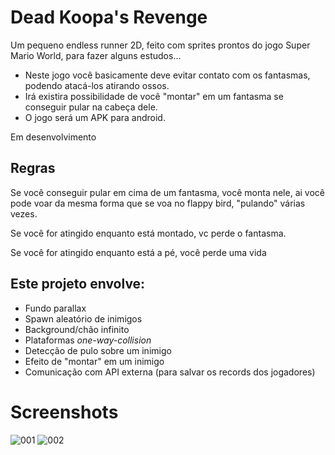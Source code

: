 # Dead Koopa's Revenge

Um pequeno endless runner 2D, feito com sprites prontos do jogo Super Mario World, para fazer alguns estudos...

- Neste jogo você basicamente deve evitar contato com os fantasmas, podendo atacá-los atirando ossos.
- Irá existira  possibilidade de você "montar" em um fantasma se conseguir pular na cabeça dele.
- O jogo será um APK para android.

Em desenvolvimento

## Regras

Se você conseguir pular em cima de um fantasma, você monta nele, ai você pode voar da mesma forma que se voa no flappy bird, "pulando" várias vezes.

Se você for atingido enquanto está montado, vc perde o fantasma.

Se você for atingido enquanto está a pé, você perde uma vida

## Este projeto envolve:

- Fundo parallax
- Spawn aleatório de inimigos
- Background/chão infinito
- Plataformas *one-way-collision*
- Detecção de pulo sobre um inimigo
- Efeito de "montar" em um inimigo
- Comunicação com API externa (para salvar os records dos jogadores)

# Screenshots

![001](https://github.com/Doc-McCoy/godot-dead-revenge/blob/master/Screenshots/001.PNG)
![002](https://github.com/Doc-McCoy/godot-dead-revenge/blob/master/Screenshots/002.PNG)
